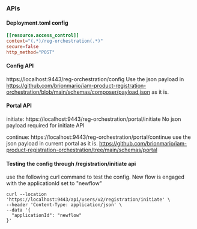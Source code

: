 ### APIs

#### Deployment.toml config

```toml
[[resource.access_control]]
context="(.*)/reg-orchestration(.*)"
secure=false
http_method="POST"
```

#### Config API
https://localhost:9443/reg-orchestration/config
Use the json payload in https://github.com/brionmario/iam-product-registration-orchestration/blob/main/schemas/composer/payload.json as it is.

#### Portal API
initiate: https://localhost:9443/reg-orchestration/portal/initiate
No json payload required for initiate API

continue: https://localhost:9443/reg-orchestration/portal/continue
use the json payload in current portal as it is. https://github.com/brionmario/iam-product-registration-orchestration/tree/main/schemas/portal


#### Testing the config through /registration/initiate api

use the following curl command to test the config. New flow is engaged with the applicationId set to "newflow"

```cURL
curl --location 'https://localhost:9443/api/users/v2/registration/initiate' \
--header 'Content-Type: application/json' \
--data '{
  "applicationId": "newflow"
}'
```



